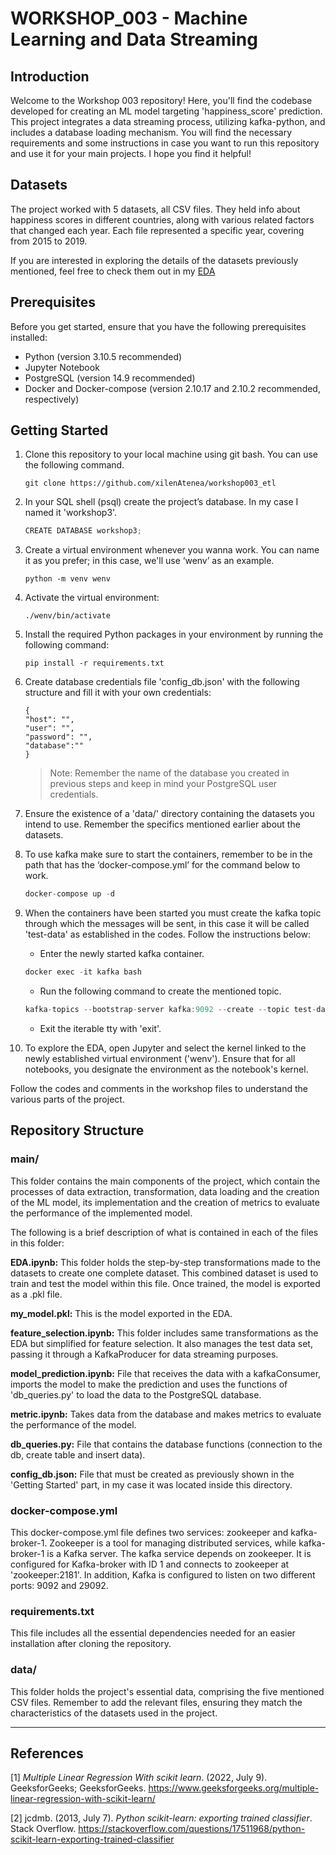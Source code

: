 # WORKSHOP_003 - Machine Learning and Data Streaming

## Introduction

Welcome to the Workshop 003 repository! Here, you'll find the codebase developed for creating an ML model targeting 'happiness_score' prediction. This project integrates a data streaming process, utilizing kafka-python, and includes a database loading mechanism.
You will find the necessary requirements and some instructions in case you want to run this repository and use it for your main projects. I hope you find it helpful! 

## Datasets

The project worked with 5 datasets, all CSV files. They held info about happiness scores in different countries, along with various related factors that changed each year. Each file represented a specific year, covering from 2015 to 2019.

If you are interested in exploring the details of the datasets previously mentioned, feel free to check them out in my [EDA](main/EDA.ipynb)

## Prerequisites

Before you get started, ensure that you have the following prerequisites installed:

- Python (version 3.10.5 recommended)
- Jupyter Notebook
- PostgreSQL (version 14.9 recommended)
- Docker and Docker-compose (version 2.10.17 and 2.10.2 recommended, respectively)

## Getting Started

1. Clone this repository to your local machine using git bash. You can use the following command.
    
    ```
    git clone https://github.com/xilenAtenea/workshop003_etl
    
    ```
    
2. In your SQL shell (psql) create the project’s database. In my case I named it 'workshop3'.
    
    ```jsx
    CREATE DATABASE workshop3;
    ```
    
3. Create a virtual environment whenever you wanna work. You can name it as you prefer; in this case, we'll use ‘wenv’ as an example.
    
    ```
    python -m venv wenv
    ```
    
4. Activate the virtual environment:
    
    ```
    ./wenv/bin/activate
    
    ```
    
5. Install the required Python packages in your environment by running the following command:
    
    ```
    pip install -r requirements.txt
    ```
    
6. Create database credentials file 'config_db.json' with the following structure and fill it with your own credentials:
    
    ```
    {
    "host": "",
    "user": "",
    "password": "",
    "database":""
    }
    
    ```
    
    > Note: Remember the name of the database you created in previous steps and keep in mind your PostgreSQL user credentials.
    > 
7. Ensure the existence of a 'data/' directory containing the datasets you intend to use. Remember the specifics mentioned earlier about the datasets.
8. To use kafka make sure to start the containers, remember to be in the path that has the ‘docker-compose.yml’ for the command below to work.
    
    ```jsx
    docker-compose up -d
    ```
    
9. When the containers have been started you must create the kafka topic through which the messages will be sent, in this case it will be called 'test-data' as established in the codes. Follow the instructions below:
    - Enter the newly started kafka container.
    
    ```jsx
    docker exec -it kafka bash
    ```
    
    - Run the following command to create the mentioned topic.
    
    ```jsx
    kafka-topics --bootstrap-server kafka:9092 --create --topic test-data
    ```
    
    - Exit the iterable tty with 'exit'.
10. To explore the EDA, open Jupyter and select the kernel linked to the newly established virtual environment ('wenv'). Ensure that for all notebooks, you designate the environment as the notebook's kernel.

Follow the codes and comments in the workshop files to understand the various parts of the project.

## Repository Structure

### main/

This folder contains the main components of the project, which contain the processes of data extraction, transformation, data loading and the creation of the ML model, its implementation and the creation of metrics to evaluate the performance of the implemented model.

The following is a brief description of what is contained in each of the files in this folder:

**EDA.ipynb:** This folder holds the step-by-step transformations made to the datasets to create one complete dataset. This combined dataset is used to train and test the model within this file. Once trained, the model is exported as a .pkl file.

**my_model.pkl:** This is the model exported in the EDA.

**feature_selection.ipynb:** This folder includes same transformations as the EDA but simplified for feature selection. It also manages the test data set, passing it through a KafkaProducer for data streaming purposes.

**model_prediction.ipynb:** File that receives the data with a kafkaConsumer, imports the model to make the prediction and uses the functions of 'db_queries.py' to load the data to the PostgreSQL database.

**metric.ipynb:** Takes data from the database and makes metrics to evaluate the performance of the model.

**db_queries.py:** File that contains the database functions (connection to the db, create table and insert data).

**config_db.json:** File that must be created as previously shown in the 'Getting Started' part, in my case it was located inside this directory.

### docker-compose.yml

This docker-compose.yml file defines two services: zookeeper and kafka-broker-1. Zookeeper is a tool for managing distributed services, while kafka-broker-1 is a Kafka server.
The kafka service depends on zookeeper. It is configured for Kafka-broker with ID 1 and connects to zookeeper at 'zookeeper:2181'. In addition, Kafka is configured to listen on two different ports: 9092 and 29092.

### requirements.txt

This file includes all the essential dependencies needed for an easier installation after cloning the repository.

### data/

This folder holds the project's essential data, comprising the five mentioned CSV files. Remember to add the relevant files, ensuring they match the characteristics of the datasets used in the project.

---

## References

[1] *Multiple Linear Regression With scikit learn*. (2022, July 9). GeeksforGeeks; GeeksforGeeks. https://www.geeksforgeeks.org/multiple-linear-regression-with-scikit-learn/

[2] jcdmb. (2013, July 7). *Python scikit-learn: exporting trained classifier*. Stack Overflow. https://stackoverflow.com/questions/17511968/python-scikit-learn-exporting-trained-classifier
